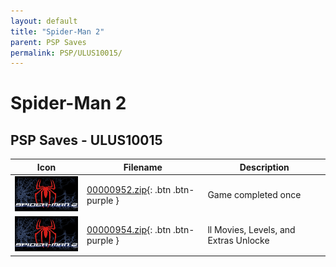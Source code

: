 ```yaml
---
layout: default
title: "Spider-Man 2"
parent: PSP Saves
permalink: PSP/ULUS10015/
---
```

# Spider-Man 2

## PSP Saves - ULUS10015

| Icon | Filename | Description |
|------|----------|-------------|
| ![Spider-Man 2](ICON0.PNG) | [00000952.zip](00000952.zip){: .btn .btn-purple } | Game completed once |
| ![Spider-Man 2](ICON0.PNG) | [00000954.zip](00000954.zip){: .btn .btn-purple } | ll Movies, Levels, and Extras Unlocke |
